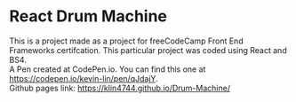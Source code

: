 # React Drum Machine
This is a project made as a project for freeCodeCamp Front End Frameworks certifcation. This particular project was coded using React and BS4.
<br>
A Pen created at CodePen.io. You can find this one at https://codepen.io/kevin-lin/pen/qJdajY.
<br>
Github pages link: https://klin4744.github.io/Drum-Machine/ 

 
